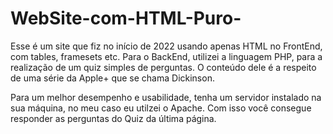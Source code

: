 # WebSite-com-HTML-Puro-
Esse é um site que fiz no início de 2022 usando apenas HTML no FrontEnd, com tables, framesets etc. Para o BackEnd, utilizei a linguagem PHP, para a realização de um quiz simples de perguntas. O conteúdo dele é a respeito de uma série da Apple+ que se chama Dickinson.

Para um melhor desempenho e usabilidade, tenha um servidor instalado na sua máquina, no meu caso eu utilzei o Apache. Com isso você consegue responder as perguntas do Quiz da última página.
